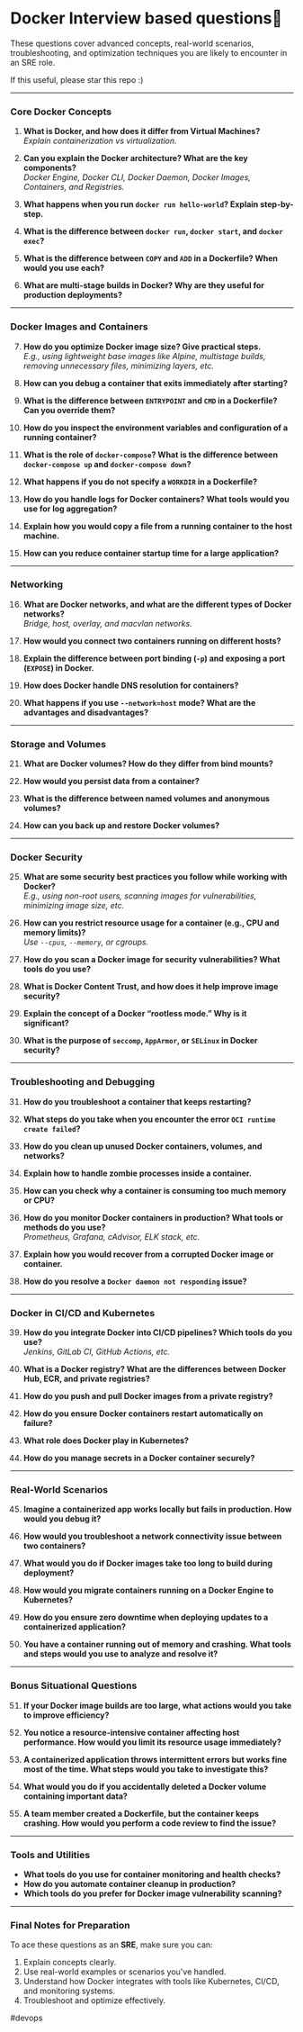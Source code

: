 # Docker Interview based questions🚀

These questions cover advanced concepts, real-world scenarios, troubleshooting, and optimization techniques you are likely to encounter in an SRE role.

If this useful, please star this repo :)

---

### **Core Docker Concepts**  
1. **What is Docker, and how does it differ from Virtual Machines?**  
   *Explain containerization vs virtualization.*

2. **Can you explain the Docker architecture? What are the key components?**  
   *Docker Engine, Docker CLI, Docker Daemon, Docker Images, Containers, and Registries.*

3. **What happens when you run `docker run hello-world`? Explain step-by-step.**

4. **What is the difference between `docker run`, `docker start`, and `docker exec`?**

5. **What is the difference between `COPY` and `ADD` in a Dockerfile? When would you use each?**

6. **What are multi-stage builds in Docker? Why are they useful for production deployments?**

---

### **Docker Images and Containers**  
7. **How do you optimize Docker image size? Give practical steps.**  
   *E.g., using lightweight base images like Alpine, multistage builds, removing unnecessary files, minimizing layers, etc.*

8. **How can you debug a container that exits immediately after starting?**

9. **What is the difference between `ENTRYPOINT` and `CMD` in a Dockerfile? Can you override them?**

10. **How do you inspect the environment variables and configuration of a running container?**

11. **What is the role of `docker-compose`? What is the difference between `docker-compose up` and `docker-compose down`?**

12. **What happens if you do not specify a `WORKDIR` in a Dockerfile?**

13. **How do you handle logs for Docker containers? What tools would you use for log aggregation?**

14. **Explain how you would copy a file from a running container to the host machine.**

15. **How can you reduce container startup time for a large application?**

---

### **Networking**  
16. **What are Docker networks, and what are the different types of Docker networks?**  
   *Bridge, host, overlay, and macvlan networks.*

17. **How would you connect two containers running on different hosts?**

18. **Explain the difference between port binding (`-p`) and exposing a port (`EXPOSE`) in Docker.**

19. **How does Docker handle DNS resolution for containers?**

20. **What happens if you use `--network=host` mode? What are the advantages and disadvantages?**

---

### **Storage and Volumes**  
21. **What are Docker volumes? How do they differ from bind mounts?**

22. **How would you persist data from a container?**

23. **What is the difference between named volumes and anonymous volumes?**

24. **How can you back up and restore Docker volumes?**

---

### **Docker Security**  
25. **What are some security best practices you follow while working with Docker?**  
   *E.g., using non-root users, scanning images for vulnerabilities, minimizing image size, etc.*

26. **How can you restrict resource usage for a container (e.g., CPU and memory limits)?**  
   *Use `--cpus`, `--memory`, or cgroups.*

27. **How do you scan a Docker image for security vulnerabilities? What tools do you use?**

28. **What is Docker Content Trust, and how does it help improve image security?**

29. **Explain the concept of a Docker “rootless mode.” Why is it significant?**

30. **What is the purpose of `seccomp`, `AppArmor`, or `SELinux` in Docker security?**

---

### **Troubleshooting and Debugging**  
31. **How do you troubleshoot a container that keeps restarting?**

32. **What steps do you take when you encounter the error `OCI runtime create failed`?**

33. **How do you clean up unused Docker containers, volumes, and networks?**

34. **Explain how to handle zombie processes inside a container.**

35. **How can you check why a container is consuming too much memory or CPU?**

36. **How do you monitor Docker containers in production? What tools or methods do you use?**  
   *Prometheus, Grafana, cAdvisor, ELK stack, etc.*

37. **Explain how you would recover from a corrupted Docker image or container.**

38. **How do you resolve a `Docker daemon not responding` issue?**

---

### **Docker in CI/CD and Kubernetes**  
39. **How do you integrate Docker into CI/CD pipelines? Which tools do you use?**  
   *Jenkins, GitLab CI, GitHub Actions, etc.*

40. **What is a Docker registry? What are the differences between Docker Hub, ECR, and private registries?**

41. **How do you push and pull Docker images from a private registry?**

42. **How do you ensure Docker containers restart automatically on failure?**

43. **What role does Docker play in Kubernetes?**

44. **How do you manage secrets in a Docker container securely?**

---

### **Real-World Scenarios**  
45. **Imagine a containerized app works locally but fails in production. How would you debug it?**

46. **How would you troubleshoot a network connectivity issue between two containers?**

47. **What would you do if Docker images take too long to build during deployment?**

48. **How would you migrate containers running on a Docker Engine to Kubernetes?**

49. **How do you ensure zero downtime when deploying updates to a containerized application?**

50. **You have a container running out of memory and crashing. What tools and steps would you use to analyze and resolve it?**

---

### **Bonus Situational Questions**  
51. **If your Docker image builds are too large, what actions would you take to improve efficiency?**

52. **You notice a resource-intensive container affecting host performance. How would you limit its resource usage immediately?**

53. **A containerized application throws intermittent errors but works fine most of the time. What steps would you take to investigate this?**

54. **What would you do if you accidentally deleted a Docker volume containing important data?**

55. **A team member created a Dockerfile, but the container keeps crashing. How would you perform a code review to find the issue?**

---

### **Tools and Utilities**  
- **What tools do you use for container monitoring and health checks?**  
- **How do you automate container cleanup in production?**  
- **Which tools do you prefer for Docker image vulnerability scanning?**

---

### **Final Notes for Preparation**  
To ace these questions as an **SRE**, make sure you can:  
1. Explain concepts clearly.  
2. Use real-world examples or scenarios you've handled.  
3. Understand how Docker integrates with tools like Kubernetes, CI/CD, and monitoring systems.  
4. Troubleshoot and optimize effectively.  


#devops 
